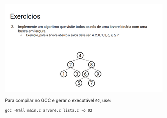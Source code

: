 ![2](../img/2.png)

Para compilar no GCC e gerar o executável ```02```, use:

```gcc -Wall main.c arvore.c lista.c -o 02```